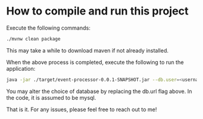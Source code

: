 How to compile and run this project
===================================

Execute the following commands:
```sh
./mvnw clean package
```
This may take a while to download maven if not already installed.

When the above process is completed, execute the following to run the application:
```sh
java -jar ./target/event-processor-0.0.1-SNAPSHOT.jar --db.user=<username> --db.password=<password> --db.url=<url if necessary>
```

You may alter the choice of database by replacing the db.url flag above. In the code, it is assumed to be mysql.

That is it. For any issues, please feel free to reach out to me!

